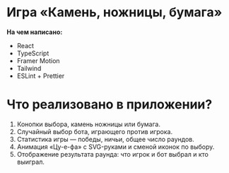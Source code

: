# Игра «Камень, ножницы, бумага»

**На чем написано:**
- React
- TypeScript
- Framer Motion
- Tailwind
- ESLint + Prettier

# Что реализовано в приложении?

1. Конопки выбора, камень ножницы или бумага.
2. Случайный выбор бота, играющего против игрока.
3. Статистика игры — победы, ничьи, общее число раундов.
4. Анимация «Цу-е-фа» с SVG-руками и сменой иконок по выбору.
5. Отображение результата раунда: что игрок и бот выбрал и кто выиграл.

